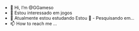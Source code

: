 - 👋 Hi, I’m @GGameso
- 👀 Estou interessado em jogos
- 🌱 Atualmente estou estudando 
Estou 💞️ - Pesquisando em...
- 📫 How to reach me ...

<!---
GGameso/GGameso is a ✨ special ✨ repository because its `README.md` (this file) appears on your GitHub profile.
You can click the Preview link to take a look at your changes.
--->
